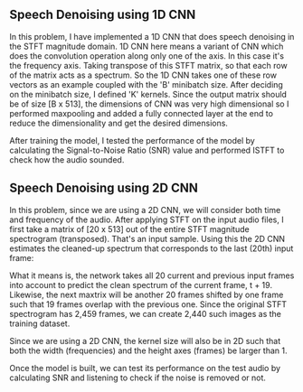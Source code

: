 ## Speech Denoising using 1D CNN

In this problem, I have implemented a 1D CNN that does speech denoising in the STFT magnitude domain. 1D CNN here means a variant of CNN which does the convolution operation along only one of the axis. In this case it's the frequency axis. Taking transpose of this STFT matrix, so
that each row of the matrix acts as a spectrum. So the 1D CNN takes one of these row vectors as an example coupled with the 'B' minibatch size. After deciding on the minibatch size, I defined 'K' kernels. Since the output matrix should be of size [B x 513], the dimensions of CNN was very high dimensional so I performed maxpooling and added a fully connected layer at the end to reduce the dimensionality and get the desired dimensions. 

After training the model, I tested the performance of the model by calculating the Signal-to-Noise Ratio (SNR) value and performed ISTFT to check how the audio sounded. 

## Speech Denoising using 2D CNN

In this problem, since we are using a 2D CNN, we will consider both time and frequency of the audio. After applying STFT on the input audio files, I first take a matrix of [20 x 513] out of the entire STFT magnitude spectrogram (transposed). That's an input sample. Using this the 2D CNN estimates the cleaned-up spectrum that corresponds to the last (20th) input frame: \
![]()

What it means is, the network takes all 20 current and previous input frames into account to predict the clean spectrum of the current frame, t + 19.
Likewise, the next maxtrix will be another 20 frames shifted by one frame such that 19 frames overlap with the previous one. Since the original STFT spectrogram has 2,459 frames, we can create 2,440 such images as the training dataset.

Since we are using a 2D CNN, the kernel size will also be in 2D such that both the width (frequencies) and the height axes (frames) be larger than 1.

Once the model is built, we can test its performance on the test audio by calculating SNR and listening to check if the noise is removed or not. 